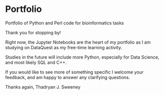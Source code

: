 # Portfolio
Portfolio of Python and Perl code for bioinformatics tasks

Thank you for stopping by!

Right now, the Jupyter Notebooks are the heart of my portfolio as I am studying on DataQuest as my free-time learning activity.

Studies in the future will include more Python, especially for Data Science, and most likely SQL and C++.

If you would like to see more of something specific I welcome your feedback, and am happy to answer any clarifying questions.

Thanks again, 
  Thadryan J. Sweeney 
